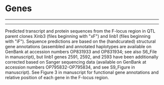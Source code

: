  
# Genes

***
***

Predicted transcript and protein sequences from the F-locus region in QTL parent clones Xinb3 (files beginning with "xF") and Iinb1 (files beginning with "iF"). Sequence predictions are based on the (handcurated) structural gene annotations (assembled and annotated haplotypes are available on GenBank at accession numbers OP831933 and OP831934; see also S6_File in manuscript), but Iinb1 genes 2591, 2592, and 2593 have been additionally corrected based on Sanger sequencing data (available on GenBank at accession numbers OP795832-OP795834, and see S9_Figure in manuscript). See Figure 3 in manuscript for functional gene annotations and relative position of each gene in the F-locus region.


 